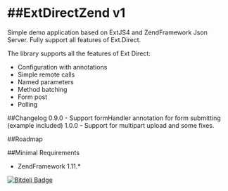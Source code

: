 ##ExtDirectZend v1
===================
Simple demo application based on ExtJS4 and ZendFramework Json Server. Fully support all features of Ext.Direct.

The library supports all the features of Ext Direct:
  * Configuration with annotations
  * Simple remote calls
  * Named parameters
  * Method batching
  * Form post
  * Polling

##Changelog
  0.9.0 - Support formHandler annotation for form submitting (example included)
  1.0.0 - Support for multipart upload and some fixes.

##Roadmap

##Minimal Requirements
  * ZendFramework 1.11.*


[![Bitdeli Badge](https://d2weczhvl823v0.cloudfront.net/devjseu/extjs4-zend-json-server/trend.png)](https://bitdeli.com/free "Bitdeli Badge")

